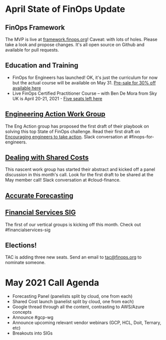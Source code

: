 # April State of FinOps Update

## FinOps Framework

The MVP is live at [framework.finops.org](https://framework.finops.org)! Caveat: with lots of holes. Please take a look and propose changes. It's all open source on Github and available for pull requests.

## Education and Training

- FinOps for Engineers has launched! OK, it's just the curriculum for now but the actual course will be available on May 31. [Pre-sale for 30% off available here](https://www.eventbrite.com/e/finops-for-engineering-training-self-paced-course-course-pre-sale-tickets-149961353445)
- Live FinOps Certified Practitioner Course – with Ben De Mora from Sky UK is April 20-21, 2021 - [Five seats left here](https://www.eventbrite.com/e/finops-certified-practitioner-course-w-ben-sky-uk-tickets-145114638791)

## [Engineering Action Work Group](https://framework.finops.org/challenges/encouraging-engineers-to-take-action/)

The Eng Action group has proposed the first draft of their playbook on solving this top State of FinOps challenge. Read their first draft on [Encouraging engineers to take action](https://framework.finops.org/challenges/encouraging-engineers-to-take-action/). Slack conversation at #finops-for-engineers.

## [Dealing with Shared Costs](https://framework.finops.org/challenges/identifying-shared-costs/)

This nascent work group has started their abstract and kicked off a panel discussion in this month's call. Look for the first draft to be shared at the May member call! Slack conversation at #cloud-finance.

## [Accurate Forecasting](https://framework.finops.org/challenges/identifying-shared-costs/)

## [Financial Services SIG](foo)
The first of our vertical groups is kicking off this month. Check out #financialservices-sig

## Elections!

TAC is adding three new seats. Send an email to tac@finops.org to nominate someone.

# May 2021 Call Agenda

- Forecasting Panel (panelists split by cloud, one from each)
- Shared Cost launch (panelist split by cloud, one from each)
- Google thread through all the content, contrasting to AWS/Azure concepts 
- Announce #gcp-wg
- Announce upcoming relevant vendor webinars (GCP, HCL, Doit, Ternary, etc)
- Breakouts into SIGs


